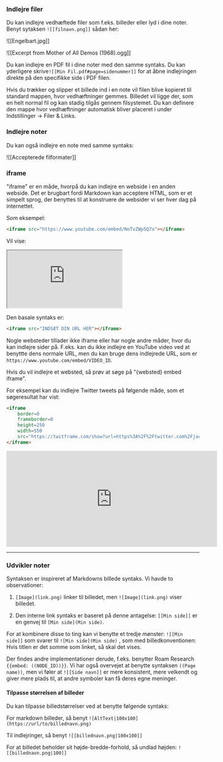 ### Indlejre filer

Du kan indlejre vedhæftede filer som f.eks. billeder eller lyd i dine noter. Benyt sytaksen  `![[filnavn.png]]` sådan her:

![[Engelbart.jpg]]

![[Excerpt from Mother of All Demos (1968).ogg]]

Du kan indlejre en PDF fil i dine noter med den samme syntaks. Du kan yderligere skrive`![[Min Fil.pdf#page=sidenummer]]` for at åbne indlejringen direkte på den specifikke side i PDF filen.

Hvis du trækker og slipper et billede ind i en note vil filen blive kopieret til standard mappen, hvor vedhæftninger gemmes. Billedet vil ligge der, som en helt normal fil og kan stadig tilgås gennem filsystemet. Du kan definere den mappe hvor vedhæftninger automatisk bliver placeret i under Indstillinger -> Filer & Links.

### Indlejre noter

Du kan også indlejre en note med samme syntaks:

![[Accepterede filformater]]

### iframe

"iframe" er en måde, hvorpå du kan indlejre en webside i en anden webside. Det er brugbart fordi Markdown kan acceptere HTML, som er et simpelt sprog, der benyttes til at konstruere de websider vi ser hver dag på internettet.

Som eksempel:

```html
<iframe src="https://www.youtube.com/embed/NnTvZWp5Q7o"></iframe>
```

Vil vise:

<iframe src="https://www.youtube.com/embed/NnTvZWp5Q7o"></iframe>

Den basale syntaks er:

```html
<iframe src="INDSÆT DIN URL HER"></iframe>
```

Nogle websteder tillader ikke iframe eller har nogle andre måder, hvor du kan indlejre sider på. F.eks. kan du ikke indlejre en YouTube video ved at benyttte dens normale URL, men du kan bruge dens indlejrede URL, som er `https://www.youtube.com/embed/VIDEO_ID`.

Hvis du vil indlejre et websted, så prøv at søge på "{websted} embed iframe". 

For eksempel kan du indlejre Twitter tweets på følgende måde, som et søgeresultat har vist:

```html
<iframe
	border=0
	frameborder=0
	height=250
	width=550  
	src="https://twitframe.com/show?url=https%3A%2F%2Ftwitter.com%2Fjack%2Fstatus%2F20">
</iframe>
```

<iframe border=0 frameborder=0 height=250 width=550  
 src="https://twitframe.com/show?url=https%3A%2F%2Ftwitter.com%2Fjack%2Fstatus%2F20"></iframe>

---

### Udvikler noter

Syntaksen er inspireret af Markdowns billede syntaks. Vi havde to observationer:

1. `[Image](link.png)` linker til billedet, men `![Image](link.png)` viser billedet.

2. Den interne link syntaks er baseret på denne antagelse: `[[Min side]]` er en genvej til `[Min side](Min side)`.

For at kombinere disse to ting kan vi benytte et tredje mønster: `![[Min side]]` 
som svarer til `![Min side](Min side)` , som med billedkonventionen: Hvis titlen er det somme som linket, så skal det vises.

Der findes andre implementationer derude, f.eks. benytter Roam Research `{{embed: ((NODE_ID))}}`. Vi har også overvejet at benytte syntaksen `((Page name))`, men vi føler at `![[Side navn]]` er mere konsistent, mere velkendt og giver mere plads til, at andre symboler kan få deres egne meninger.

#### Tilpasse størrelsen af billeder
Du kan tilpasse billedstørrelser ved at benytte følgende syntaks:

For markdown billeder, så benyt `![AltText|100x100](https://url/to/billednavn.png)`

Til indlejringer, så benyt `![[billednavn.png|100x100]]`

For at billedet beholder sit højde-bredde-forhold, så undlad højden:
 `![[billednavn.png|100]]`
